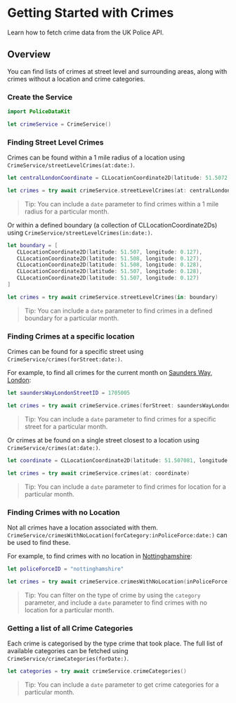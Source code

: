 # Getting Started with Crimes

Learn how to fetch crime data from the UK Police API.

## Overview

You can find lists of crimes at street level and surrounding areas, along with crimes without a location and crime
categories.

### Create the Service

```swift
import PoliceDataKit

let crimeService = CrimeService()
```

### Finding Street Level Crimes

Crimes can be found within a 1 mile radius of a location using ``CrimeService/streetLevelCrimes(at:date:)``.

```swift
let centralLondonCoordinate = CLLocationCoordinate2D(latitude: 51.5072, 0.1275)

let crimes = try await crimeService.streetLevelCrimes(at: centralLondonCoordinate)
```

> Tip: You can include a `date` parameter to find crimes within a 1 mile radius for a particular month.

Or within a defined boundary (a collection of CLLocationCoordinate2Ds) using
``CrimeService/streetLevelCrimes(in:date:)``.

```swift
let boundary = [
   CLLocationCoordinate2D(latitude: 51.507, longitude: 0.127),
   CLLocationCoordinate2D(latitude: 51.508, longitude: 0.127),
   CLLocationCoordinate2D(latitude: 51.508, longitude: 0.128),
   CLLocationCoordinate2D(latitude: 51.507, longitude: 0.128),
   CLLocationCoordinate2D(latitude: 51.507, longitude: 0.127)
]

let crimes = try await crimeService.streetLevelCrimes(in: boundary)
```

> Tip: You can include a `date` parameter to find crimes in a defined boundary for a particular month. 

### Finding Crimes at a specific location

Crimes can be found for a specific street using ``CrimeService/crimes(forStreet:date:)``.

For example, to find all crimes for the current month on
[Saunders Way, London](https://maps.apple.com/?address=Saunders%20Way,%20London,%20SE28,%20England&ll=51.507081,0.112754&q=Saunders%20Way):

```swift
let saundersWayLondonStreetID = 1705005

let crimes = try await crimeService.crimes(forStreet: saundersWayLondonStreetID)
```

> Tip: You can include a `date` parameter to find crimes for a specific street for a particular month.

Or crimes at be found on a single street closest to a location using ``CrimeService/crimes(at:date:)``.

```swift
let coordinate = CLLocationCoordinate2D(latitude: 51.507081, longitude: 0.112754) 

let crimes = try await crimeService.crimes(at: coordinate)
```

> Tip: You can include a `date` parameter to find crimes for location for a particular month.


### Finding Crimes with no Location

Not all crimes have a location associated with them. ``CrimeService/crimesWithNoLocation(forCategory:inPoliceForce:date:)``
can be used to find these.

For example, to find crimes with no location in
[Nottinghamshire](https://maps.apple.com/?address=Nottinghamshire,%20England&auid=6251376984914636760&ll=53.144044,-1.032144&lsp=6489&q=Nottinghamshire):

```swift
let policeForceID = "nottinghamshire"

let crimes = try await crimeService.crimesWithNoLocation(inPoliceForce: policeForceID)
```

> Tip: You can filter on the type of crime by using the `category` parameter, and include a `date` parameter to find
crimes with no location for a particular month.

### Getting a list of all Crime Categories

Each crime is categorised by the type crime that took place. The full list of available categories can be fetched using
``CrimeService/crimeCategories(forDate:)``.

```swift
let categories = try await crimeService.crimeCategories()
```

> Tip: You can include a `date` parameter to get crime categories for a particular month.
